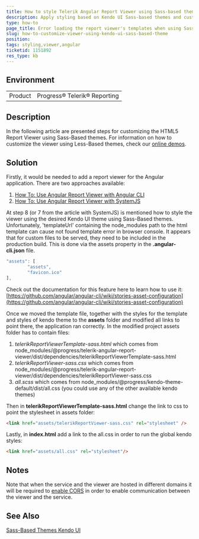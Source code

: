 ```yaml
---
title: How to style Telerik Angular Report Viewer using Sass-based themes
description: Apply styling based on Kendo UI Sass-based themes and custom HTML template for the HTML5 Report Viewer
type: how-to
page_title: Error loading the report viewer's templates when using Sass-Based themes in Angular Report Viewer
slug: how-to-customize-viewer-using-kendo-ui-sass-based-theme
position: 
tags: styling,viewer,angular
ticketid: 1151892
res_type: kb
---
```


## Environment
<table>
	<tr>
		<td>Product</td>
		<td>Progress® Telerik® Reporting</td>
	</tr>
</table>


## Description
In the following article are presented steps for customizing the HTML5 Report Viewer using Sass-Based themes. For information on how to customize the viewer using Less-Based themes, check our [online demos](https://demos.telerik.com/reporting/barcodes-report?&skinName=default).


## Solution
Firstly, it would be needed to add a report viewer for the Angular application. There are two approaches available:
1. [How To: Use Angular Report Viewer with Angular CLI](https://docs.telerik.com/reporting/angular-report-how-to-use-with-angular-cli) 
2. [How To: Use Angular Report Viewer with SystemJS](https://docs.telerik.com/reporting/angular-report-how-to-use-with-systemjs)

At step 8 (or 7 from the article with SystemJS) is mentioned how to style the viewer using the desired Kendo UI theme using Sass-Based themes. Unfortunately, 'templateUrl' containing the node_modules path to the html template can cause not found template error in browser console. It appears that for custom files to be served, they need to be included in the production build. This is done via the assets property in the **.angular-cli.json** file. 

```javascript
"assets": [
        "assets",
        "favicon.ico"
],
```

Check out the documentation for this feature here to learn how to use it: [https://github.com/angular/angular-cli/wiki/stories-asset-configuration](https://github.com/angular/angular-cli/wiki/stories-asset-configuration)

Once we moved the template file, together with the styles for the template and styles of kendo theme to the **assets** folder and modified all links to point there, the application ran correctly.
In the modified project assets folder has to contain files:
1. *telerikReportViewerTemplate-sass.html* which comes from node_modules/@progress/telerik-angular-report-viewer/dist/dependencies/telerikReportViewerTemplate-sass.html
2. *telerikReportViewer-sass.css* which comes from node_modules/@progress/telerik-angular-report-viewer/dist/dependencies/telerikReportViewer-sass.css
3. *all.scss* which comes from node_modules/@progress/kendo-theme-default/dist/all.css (you could use any of the other available kendo themes)

Then in **telerikReportViewerTemplate-sass.html** change the link to css to point the stylesheet in assets folder:

```HTML
<link href="assets/telerikReportViewer-sass.css" rel="stylesheet" />
```

Lastly, in **index.html** add a link to the all.css in order to run the global kendo styles:

```HTML
<link href="assets/all.css" rel="stylesheet"/>
```

## Notes
Note that when the service and the viewer are hosted in different domains it will be required to [enable CORS](https://docs.microsoft.com/en-us/aspnet/web-api/overview/security/enabling-cross-origin-requests-in-web-api) in order to enable communication between the viewer and the service.

## See Also
[Sass-Based Themes Kendo UI](https://docs.telerik.com/kendo-ui/styles-and-layout/sass-themes)
